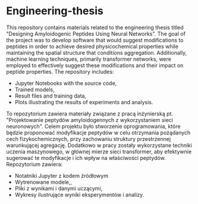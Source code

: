 # Engineering-thesis

This repository contains materials related to the engineering thesis titled "Designing Amyloidogenic Peptides Using Neural Networks". The goal of the project was to develop software that would suggest modifications to peptides in order to achieve desired physicochemical properties while maintaining the spatial structure that conditions aggregation. Additionally, machine learning techniques, primarily transformer networks, were employed to effectively suggest these modifications and their impact on peptide properties. The repository includes:

* Jupyter Notebooks with the source code,
* Trained models,
* Result files and training data,
* Plots illustrating the results of experiments and analysis.

To repozytorium zawiera materiały związane z pracą inżynierską pt. "Projektowanie peptydów amyloidogennych z wykorzystaniem sieci neuronowych". Celem projektu było stworzenie oprogramowania, które będzie proponować modyfikacje peptydów w celu otrzymania pożądanych cech fizykochemicznych, przy zachowaniu struktury przestrzennej warunkującej agregację. Dodatkowo w pracy zostały wykorzystane techniki uczenia maszynowego, w głównej mierze sieci transformer, aby efektywnie sugerować te modyfikacje i ich wpływ na właściwości peptydów. Repozytorium zawiera:

* Notatniki Jupyter z kodem źródłowym
* Wytrenowane modele,,
* Pliki z wynikami i danymi uczącymi,
* Wykresy ilustrujące wyniki eksperymentów i analizy.
